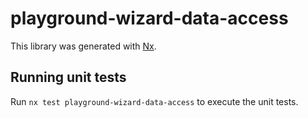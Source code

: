 # playground-wizard-data-access

This library was generated with [Nx](https://nx.dev).

## Running unit tests

Run `nx test playground-wizard-data-access` to execute the unit tests.
